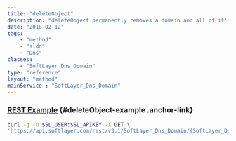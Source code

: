 ```yaml
---
title: "deleteObject"
description: "deleteObject permanently removes a domain and all of it's associated resource records from the softlayer name servers. '''This cannot be undone.''' Be wary of running this method. If you remove a domain in error you will need to re-create it by creating a new SoftLayer_Dns_Domain object. "
date: "2018-02-12"
tags:
    - "method"
    - "sldn"
    - "Dns"
classes:
    - "SoftLayer_Dns_Domain"
type: "reference"
layout: "method"
mainService : "SoftLayer_Dns_Domain"
---
```


### [REST Example](#deleteObject-example) <a href="/article/rest/"><i class="fas fa-question"></i></a> {#deleteObject-example .anchor-link} 
```bash
curl -g -u $SL_USER:$SL_APIKEY -X GET \
'https://api.softlayer.com/rest/v3.1/SoftLayer_Dns_Domain/{SoftLayer_Dns_DomainID}/deleteObject'
```
